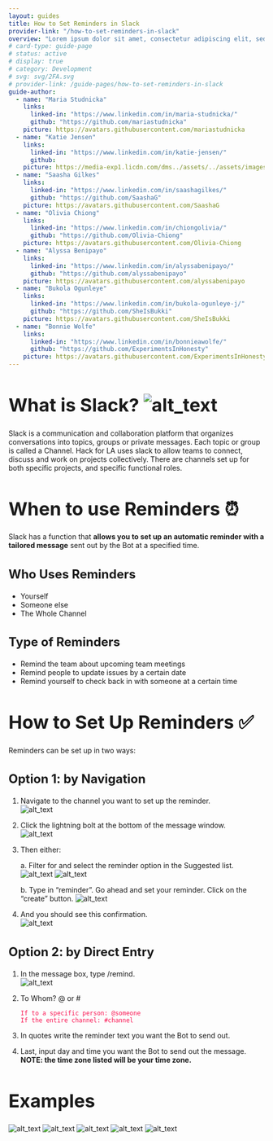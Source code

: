 ```yaml
---
layout: guides
title: How to Set Reminders in Slack
provider-link: "/how-to-set-reminders-in-slack"
overview: "Lorem ipsum dolor sit amet, consectetur adipiscing elit, sed do eiusmod tempor incididunt ut labore et dolore magna aliqua. Ut enim ad minim veniam, quis nostrud exercitation ullamco laboris nisi ut aliquip ex ea commodo consequat. Duis aute irure dolor in reprehenderit in voluptate velit esse cillum dolore eu fugiat nulla pariatur. Excepteur sint occaecat cupidatat non proident, sunt in culpa qui officia deserunt mollit anim id est laborum."
# card-type: guide-page
# status: active
# display: true
# category: Development
# svg: svg/2FA.svg
# provider-link: /guide-pages/how-to-set-reminders-in-slack
guide-author:
  - name: "Maria Studnicka"
    links:
      linked-in: "https://www.linkedin.com/in/maria-studnicka/"
      github: "https://github.com/mariastudnicka"
    picture: https://avatars.githubusercontent.com/mariastudnicka
  - name: "Katie Jensen" 
    links:
      linked-in: "https://www.linkedin.com/in/katie-jensen/"
      github: 
    picture: https://media-exp1.licdn.com/dms../assets/../assets/images/guides/how-to-set-reminders-in-slack/guides/how-to-set-reminders-in-slack-2/_image/C4E03AQFxH7i2p-BbAQ/profile-displayphoto-shrink_400_400/0/1623178954400?e=1650499200&v=beta&t=7JZ76Ux55xt-UhcvTWODpcMDYcP1v9nHa6Pymi9Hae4
  - name: "Saasha Gilkes"
    links:
      linked-in: "https://www.linkedin.com/in/saashagilkes/"
      github: "https://github.com/SaashaG"
    picture: https://avatars.githubusercontent.com/SaashaG
  - name: "Olivia Chiong"
    links:
      linked-in: "https://www.linkedin.com/in/chiongolivia/"
      github: "https://github.com/Olivia-Chiong"
    picture: https://avatars.githubusercontent.com/Olivia-Chiong
  - name: "Alyssa Benipayo"
    links:
      linked-in: "https://www.linkedin.com/in/alyssabenipayo/"
      github: "https://github.com/alyssabenipayo"
    picture: https://avatars.githubusercontent.com/alyssabenipayo    
  - name: "Bukola Ogunleye"
    links:
      linked-in: "https://www.linkedin.com/in/bukola-ogunleye-j/"
      github: "https://github.com/SheIsBukki"
    picture: https://avatars.githubusercontent.com/SheIsBukki   
  - name: "Bonnie Wolfe" 
    links:
      linked-in: "https://www.linkedin.com/in/bonnieawolfe/"
      github: "https://github.com/ExperimentsInHonesty"
    picture: https://avatars.githubusercontent.com/ExperimentsInHonesty   
---
```


<style>
  
  code {
    color: #FA114F;
  }

  h1 {
	font-size: 36px;
  }
  
  h2 {
	font-size: 24px
  }
  
  h3 {
	font-size: 20px;
  }

</style>


# **What is Slack?** ![alt_text](/assets/images/guides/how-to-set-reminders-in-slack/slack-icon.png "image_tooltip")

Slack is a communication and collaboration platform that organizes conversations into topics, groups or private messages.  Each topic or group is called a Channel.  Hack for LA uses slack to allow teams to connect, discuss and work on projects collectively.  There are channels set up for both specific projects, and specific functional roles. 


# **When to use Reminders** ⏰

Slack has a function that **allows you to set up an automatic reminder with a tailored message** sent out by the Bot at a specified time.  


## Who Uses Reminders

* Yourself 
* Someone else 
* The Whole Channel


## Type of Reminders

* Remind the team about upcoming team meetings
* Remind people to update issues by a certain date
* Remind yourself to check back in with someone at a certain time


# **How to Set Up Reminders** ✅

Reminders can be set up in two ways: 


## Option 1: by Navigation

1. Navigate to the channel you want to set up the reminder.<br>
  ![alt_text](../assets/images/guides/how-to-set-reminders-in-slack/image1.png#content "image_tooltip")

2. Click the lightning bolt at the bottom of the message window.<br>
  ![alt_text](../assets/images/guides/how-to-set-reminders-in-slack/image13.png#content "image_tooltip")

3. Then either:

   a. Filter for and select the reminder option in the Suggested list.
    ![alt_text](../assets/images/guides/how-to-set-reminders-in-slack/image8.png#content "image_tooltip")
    ![alt_text](../assets/images/guides/how-to-set-reminders-in-slack/image2.png#content "image_tooltip")

   b. Type in “reminder”. Go ahead and set your reminder. Click on the “create” button.
    ![alt_text](../assets/images/guides/how-to-set-reminders-in-slack/image14.png#content "image_tooltip")

4. And you should see this confirmation. <br>
  ![alt_text](../assets/images/guides/how-to-set-reminders-in-slack/image12.png#content "image_tooltip")  

## Option 2: by Direct Entry

1. In the message box, type /remind. <br>
  ![alt_text](../assets/images/guides/how-to-set-reminders-in-slack/image10.png#content "image_tooltip")

2. To Whom? @ or # <br>

   `If to a specific person: @someone` <br>
   `If the entire channel: #channel`

3. In quotes write the reminder text you want the Bot to send out.

4. Last, input day and time you want the Bot to send out the message. **NOTE: the time zone listed will be your time zone.**


# **Examples**

![alt_text](../assets/images/guides/how-to-set-reminders-in-slack/image6.png#examples "image_tooltip")
![alt_text](../assets/images/guides/how-to-set-reminders-in-slack/image4.png#examples "image_tooltip")
![alt_text](../assets/images/guides/how-to-set-reminders-in-slack/image7.png#examples "image_tooltip")
![alt_text](../assets/images/guides/how-to-set-reminders-in-slack/image11.png#examples "image_tooltip")
![alt_text](../assets/images/guides/how-to-set-reminders-in-slack/image3.png#examples "image_tooltip")



<!-- # **Guide Authors**

Peer-created guides are an important part of Hack for LA’s Culture.  They are created by our Volunteer Members based on effective processes developed on our projects.

This guide was created and contributed to by: Maria Studnicka, Katie Jensen, Saasha Gilkes, Oliva Chiong, Alyssa Benipayo, Bukola Ogunleye and Bonnie Wolfe

If you would like to contribute, please see the contribution methods available:

If you are a member of the Hack for LA community you can post any comments directly in the iterative  version of this guide: [How to Set Reminders in Slack](https://www.google.com/)<span style="text-decoration:underline;">.</span>

If you are outside the Hack for LA community, please use this [feedback form](https://www.google.com/) to provide suggestions for improvement or how the guide is useful for you. -->

